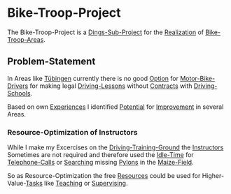 # Bike-Troop-Project

The Bike-Troop-Project is a [Dings-Sub-Project](300000033.md) for the [Realization](600033.md) of [Bike-Troop-Areas](300060002.md).

## Problem-Statement

In Areas like [Tübingen](2000001.md) currently there is no good [Option](600183.md) for [Motor-Bike-Drivers](1100100006.md) for making legal [Driving-Lessons](1100000014.md) without [Contracts](670037.md) with [Driving-Schools](1100100003.md).

Based on own [Experiences](600096.md) I identified [Potential](60128.md) for [Improvement](60135.md) in several Areas.

### Resource-Optimization of Instructors

While I make my Excercises on the [Driving-Training-Ground](1100100004.md) the [Instructors](202000017.md) Sometimes are not required and therefore used the [Idle-Time](600192.md) for [Telephone-Calls](1000020001.md) or [Searching](600091.md) missing [Pylons](1100100007.md) in the [Maize-Field](260100003.md).

So as Resource-Optimization the free [Resources](60174.md) could be used for Higher-Value-[Tasks](60083.md) like [Teaching](600193.md) or [Supervising](600194.md).
